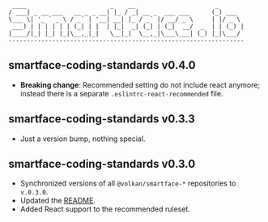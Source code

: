 ```
 ____                       _    __                      _
/ ___| _ __ ___   __ _ _ __| |_ / _| __ _  ___ ___      (_) ___
\___ \| '_ ` _ \ / _` | '__| __| |_ / _` |/ __/ _ \     | |/ _ \
 ___) | | | | | | (_| | |  | |_|  _| (_| | (_|  __/  _  | | (_) |
|____/|_| |_| |_|\__,_|_|   \__|_|  \__,_|\___\___| (_) |_|\___/
-----------------------------------------------------------------
```

## smartface-coding-standards v0.4.0

* **Breaking change**: Recommended setting do not include react anymore; instead there is a separate `.eslintrc-react-recommended` file.

## smartface-coding-standards v0.3.3

* Just a version bump, nothing special.

## smartface-coding-standards v0.3.0

* Synchronized versions of all `@volkan/smartface-*` repositories to `v.0.3.0`.
* Updated the [README](README.md).
* Added React support to the recommended ruleset.